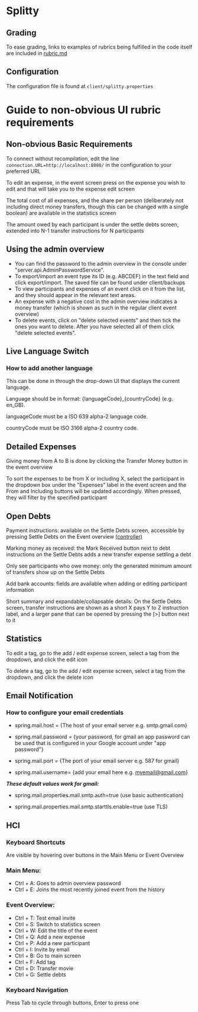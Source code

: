 # Splitty

## Grading

To ease grading, links to examples of rubrics being fulfilled in the code itself are included in [rubric.md](rubric.md)

## Configuration

The configuration file is found at ```client/splitty.properties```

# Guide to non-obvious UI rubric requirements

## Non-obvious Basic Requirements

To connect without recompilation, edit the line ```connection.URL=http://localhost:8080/``` in the configuration to your preferred URL

To edit an expense, in the event screen press on the expense you wish to edit and that will take you to the expense edit screen

The total cost of all expenses, and the share per person (deliberately not including direct money transfers, though this can be changed with a single boolean) are available in the statistics screen

The amount owed by each participant is under the settle debts screen, extended into N-1 transfer instructions for N participants

## Using the admin overview
* You can find the password to the admin overview in the console under "server.api.AdminPasswordService".
* To export/import an event type its ID (e.g. ABCDEF) in the text field and click export/import. The saved file can be found under client/backups
* To view participants and expenses of an event click on it from the list, and they should appear in the relevant text areas.
* An expense with a negative cost in the admin overview indicates a money transfer (which is shown as such in the regular client event overview)
* To delete events, click on "delete selected events" and then tick the ones you want to delete. After you have selected all of them click "delete selected events".

## Live Language Switch

### How to add another language

This can be done in through the drop-down UI that displays the current language.

Language should be in format: {languageCode}_{countryCode} (e.g. en_GB).

languageCode must be a ISO 639 alpha-2 language code.

countryCode must be ISO 3166 alpha-2 country code.

## Detailed Expenses

Giving money from A to B is done by clicking the Transfer Money button in the event overview

To sort the expenses to be from X or including X, select the participant in the dropdown box under the "Expenses" label in the event screen and the From and Including buttons will be updated accordingly. When pressed, they will filter by the specified participant

## Open Debts

Payment instructions: available on the Settle Debts screen, accessible by pressing Settle Debts on the Event overview [(controller)](/client/src/main/java/client/scenes/SettleDebtsScreenCtrl.java)

Marking money as received: the Mark Received button next to debt instructions on the Settle Debts adds a new transfer expense settling a debt

Only see participants who owe money: only the generated minimum amount of transfers show up on the Settle Debts

Add bank accounts: fields are available when adding or editing participant information

Short summary and expandable/collapsable details: On the Settle Debts screen, transfer instructions are shown as a short X pays Y to Z instruction label, and a larger pane that can be opened by pressing the [>] button next to it

## Statistics

To edit a tag, go to the add / edit expense screen, select a tag from the dropdown, and click the edit icon

To delete a tag, go to the add / edit expense screen, select a tag from the dropdown, and click the delete icon

## Email Notification

### How to configure your email credentials

* spring.mail.host = {The host of your email server e.g. smtp.gmail.com}

* spring.mail.password = {your password, for gmail an app password can be used that is configured in your Google account under "app password"}

* spring.mail.port = {The port of your email server e.g. 587 for gmail}
* spring.mail.username= {add your email here e.g. myemail@gmail.com}

_**These default values work for gmail:**_

* spring.mail.properties.mail.smtp.auth=true (use basic authentication)

* spring.mail.properties.mail.smtp.starttls.enable=true (use TLS)

## HCI

### Keyboard Shortcuts

Are visible by hovering over buttons in the Main Menu or Event Overview

### Main Menu:
* Ctrl + A: Goes to admin overview password
* Ctrl + E: Joins the most recently joined event from the history

### Event Overview:
* Ctrl + T: Test email invite
* Ctrl + S: Switch to statistics screen
* Ctrl + W: Edit the title of the event
* Ctrl + Q: Add a new expense
* Ctrl + P: Add a new participant
* Ctrl + I: Invite by email
* Ctrl + B: Go to main screen
* Ctrl + F: Add tag
* Ctrl + D: Transfer movie
* Ctrl + G: Settle debts

### Keyboard Navigation

Press Tab to cycle through buttons, Enter to press one
